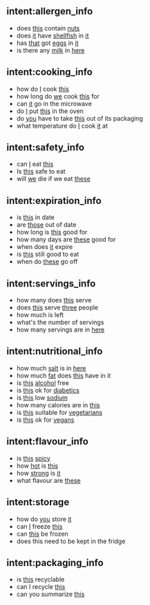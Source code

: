 ## intent:allergen_info
- does [this](designator) contain [nuts](allergen)
- does [it](designator) have [shellfish](allergen) in [it](designator)
- has [that](designator) got [eggs](allergen) in [it](designator)
- is there any [milk](allergen) in [here](designator)

## intent:cooking_info
- how do [I](user) cook [this](designator)
- how long do [we](user) cook [this](designator) for
- can [it](designator) go in the microwave
- do [I](user) put [this](designator) in the oven
- do [you](user) have to take [this](designator) out of its packaging
- what temperature do [I](user) cook [it](designator) at

## intent:safety_info
- can [I](user) eat [this](designator)
- Is [this](designator) safe to eat
- will [we](user) die if we eat [these](designator)

## intent:expiration_info
- is [this](designator) in date
- are [those](designator) out of date
- how long is [this](desingator) good for
- how many days are [these](designator) good for
- when does [it](designator) expire
- is [this](designator) still good to eat
- when do [these](designator) go off

## intent:servings_info
- how many does [this](designator) serve
- does [this](designator) serve [three](desired_servings) people
- how much is left
- what's the number of servings
- how many servings are in [here](designator)

## intent:nutritional_info
- how much [salt](nutri) is in [here](designator)
- how much [fat](nutri) does [this](designator) have in it
- is [this](designator) [alcohol](nutri) free
- is [this](designator) ok for [diabetics](user)
- is [this](designator) low [sodium](nutri)
- how many calories are in [this](designator)
- is [this](designator) suitable for [vegetarians](user)
- is [this](designator) ok for [vegans](user)

## intent:flavour_info
- is [this](designator) [spicy](flavour)
- how [hot](flavour) is [this](designator)
- how [strong](flavour) is [it](designator)
- what flavour are [these](designator)

## intent:storage
- how do [you](user) store [it](designator)
- can [I](user) freeze [this](designator)
- can [this](designator) be frozen
- does this need to be kept in the fridge

## intent:packaging_info
- is [this](designator) recyclable
- can I recycle [this](designator)
- can you summarize [this](designator)
